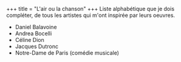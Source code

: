 +++
title = "L'air ou la chanson"
+++
Liste alphabétique que je dois compléter, de tous les artistes qui m'ont inspirée par leurs oeuvres.

- Daniel Balavoine
- Andrea Bocelli
- Céline Dion
- Jacques Dutronc
- Notre-Dame de Paris (comédie musicale)